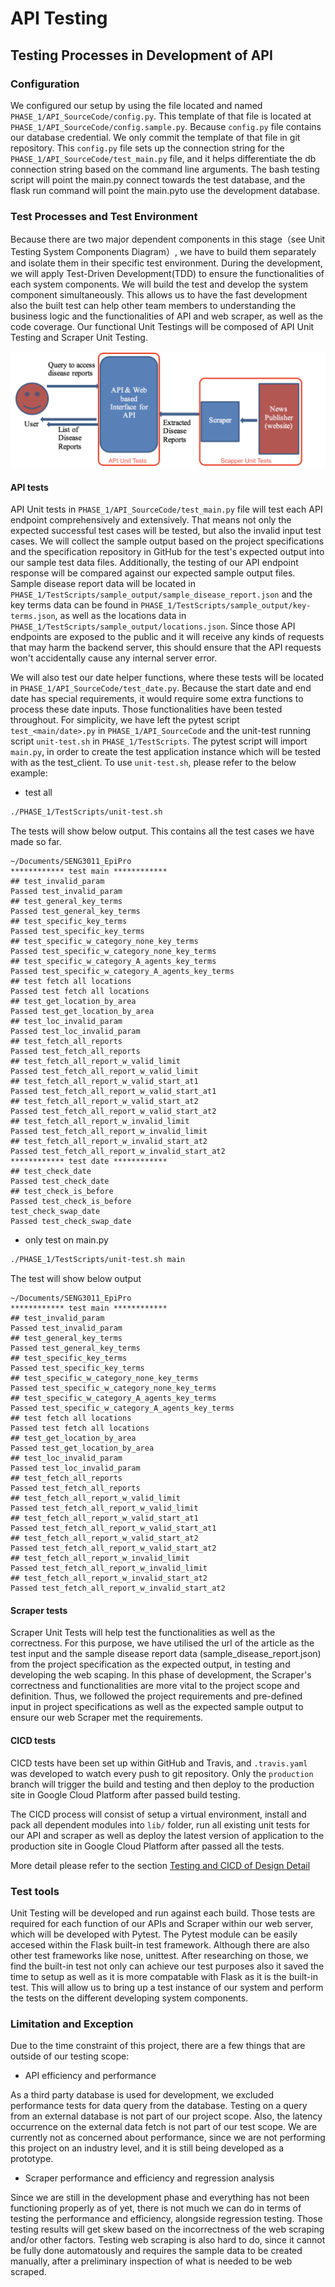 [//]: # ( 3.1. API	Testing D2)
# API Testing

[//]: # ( • Describe	the	testing	processes	used	in	the	development	of API,	referring	to	the	data	and	scripts	included	in	Phase_1	folder.	This	should	describe	your testing	environment	and/or tools	used,	and	limitation e.g.	things	that	are	not	tested.	Describe	your testing	process	i.e.	how	your	team	conducts	testing using	the	test	data	e.g.	in	which	order	and	an overview	of	test	cases,	testing	data	and	testing	results.)
## Testing Processes in Development of API
### Configuration
We configured our setup by using the file located and named `PHASE_1/API_SourceCode/config.py`. This template of that file is located at `PHASE_1/API_SourceCode/config.sample.py`. Because `config.py` file contains our database credential. We only commit the template of that file in git repository. This `config.py` file sets up the connection string for the `PHASE_1/API_SourceCode/test_main.py` file, and it helps differentiate the db connection string based on the command line arguments. The bash testing script will point the main.py connect towards the test database, and the flask run command will point the main.pyto use the development database.
### Test Processes and Test Environment
Because there are two major dependent components in this stage（see Unit Testing System Components Diagram）, we have to build them separately and isolate them in their specific test environment. During the development, we will apply Test-Driven Development(TDD) to ensure the functionalities of each system components. We will build the test and develop the system component simultaneously. This allows us to have the fast development also the built test can help other team members to understanding the business logic and the functionalities of API and web scraper, as well as the code coverage. Our functional Unit Testings will be composed of API Unit Testing and Scraper Unit Testing.
 
 ![Unit Testing System Components Diagram](testing-components.png "Unit Testing")

#### API tests
API Unit tests in `PHASE_1/API_SourceCode/test_main.py` file will test each API endpoint comprehensively and extensively. That means not only the expected successful test cases will be tested, but also the invalid input test cases. We will collect the sample output based on the project specifications and the specification repository in GitHub for the test's expected output into our sample test data files.  Additionally, the testing of our API endpoint response will be compared against our expected sample output files. Sample disease report data will be located in `PHASE_1/TestScripts/sample_output/sample_disease_report.json` and the key terms data can be found in `PHASE_1/TestScripts/sample_output/key-terms.json`, as well as the locations data in `PHASE_1/TestScripts/sample_output/locations.json`. Since those API endpoints are exposed to the public and it will receive any kinds of requests that may harm the backend server, this should ensure that the API requests won't accidentally cause any internal server error.

We will also test our date helper functions, where these tests will be located in `PHASE_1/API_SourceCode/test_date.py`. Because the start date and end date has special requirements, it would require some extra functions to process these date inputs. Those functionalities have been tested throughout.
For simplicity, we have left the pytest script `test_<main/date>.py` in `PHASE_1/API_SourceCode` and the unit-test running script `unit-test.sh` in `PHASE_1/TestScripts`. The pytest script will import `main.py`, in order to create the test application instance which will be tested with as the test_client.
To use `unit-test.sh`, please refer to the below example:
  * test all
  ```bash
  ./PHASE_1/TestScripts/unit-test.sh
  ```
  The tests will show below output. This contains all the test cases we have made so far.
  ```
~/Documents/SENG3011_EpiPro
************ test main ************
## test_invalid_param
Passed test_invalid_param
## test_general_key_terms
Passed test_general_key_terms
## test_specific_key_terms
Passed test_specific_key_terms
## test_specific_w_category_none_key_terms
Passed test_specific_w_category_none_key_terms
## test_specific_w_category_A_agents_key_terms
Passed test_specific_w_category_A_agents_key_terms
## test fetch all locations
Passed test fetch all locations
## test_get_location_by_area
Passed test_get_location_by_area
## test_loc_invalid_param
Passed test_loc_invalid_param
## test_fetch_all_reports
Passed test_fetch_all_reports
## test_fetch_all_report_w_valid_limit
Passed test_fetch_all_report_w_valid_limit
## test_fetch_all_report_w_valid_start_at1
Passed test_fetch_all_report_w_valid_start_at1
## test_fetch_all_report_w_valid_start_at2
Passed test_fetch_all_report_w_valid_start_at2
## test_fetch_all_report_w_invalid_limit
Passed test_fetch_all_report_w_invalid_limit
## test_fetch_all_report_w_invalid_start_at2
Passed test_fetch_all_report_w_invalid_start_at2
************ test date ************
## test_check_date
Passed test_check_date
## test_check_is_before
Passed test_check_is_before
test_check_swap_date
Passed test_check_swap_date
 ```
 * only test on main.py
  ```bash
 ./PHASE_1/TestScripts/unit-test.sh main
  ```
  The test will show below output
  ```
~/Documents/SENG3011_EpiPro
************ test main ************
## test_invalid_param
Passed test_invalid_param
## test_general_key_terms
Passed test_general_key_terms
## test_specific_key_terms
Passed test_specific_key_terms
## test_specific_w_category_none_key_terms
Passed test_specific_w_category_none_key_terms
## test_specific_w_category_A_agents_key_terms
Passed test_specific_w_category_A_agents_key_terms
## test fetch all locations
Passed test fetch all locations
## test_get_location_by_area
Passed test_get_location_by_area
## test_loc_invalid_param
Passed test_loc_invalid_param
## test_fetch_all_reports
Passed test_fetch_all_reports
## test_fetch_all_report_w_valid_limit
Passed test_fetch_all_report_w_valid_limit
## test_fetch_all_report_w_valid_start_at1
Passed test_fetch_all_report_w_valid_start_at1
## test_fetch_all_report_w_valid_start_at2
Passed test_fetch_all_report_w_valid_start_at2
## test_fetch_all_report_w_invalid_limit
Passed test_fetch_all_report_w_invalid_limit
## test_fetch_all_report_w_invalid_start_at2
Passed test_fetch_all_report_w_invalid_start_at2
  ```

#### Scraper tests
Scraper Unit Tests will help test the functionalities as well as the correctness. For this purpose, we have utilised the url of the article as the test input and the sample disease report data (sample_disease_report.json) from the project specification as the expected output, in testing and developing the web scaping. In this phase of development, the Scraper's correctness and functionalities are more vital to the project scope and definition. Thus, we followed the project requirements and pre-defined input in project specifications as well as the expected sample output to ensure our web Scraper met the requirements.

#### CICD tests
CICD tests have been set up within GitHub and Travis, and `.travis.yaml` was developed to watch every push to git repository. Only the `production` branch will trigger the build and testing and then deploy to the production site in Google Cloud Platform after passed build testing.

The CICD process will consist of setup a virtual environment, install and pack all dependent modules into `lib/` folder, run all existing unit tests for our API and scraper as well as deploy the latest version of application to the production site in Google Cloud Platform after passed all the tests.

More detail please refer to the section [Testing and CICD of Design Detail](https://github.com/unsw-se3011/SENG3011_EpiPro/blob/master/Reports/Design%20Details.md#testing-and-cicd)

### Test tools
Unit Testing will be developed and run against each build. Those tests are required for each function of our APIs and Scraper within our web server, which will be developed with Pytest. The Pytest module can be easily accesed within the Flask built-in test framework. Although there are also other test frameworks like nose, unittest. After researching on those, we find the built-in test not only can achieve our test purposes also it saved the time to setup as well as it is more compatable with Flask as it is the built-in test. This will allow us to bring up a test instance of our system and perform the tests on the different developing system components.

### Limitation and Exception 
Due to the time constraint of this project, there are a few things that are outside of our testing scope:
* API efficiency and performance

As a third party database is used for development, we excluded performance tests for data query from the database. Testing on a query from an external database is not part of our project scope. Also, the latency occurrence on the external data fetch is not part of our test scope. We are currently not as concerned about performance, since we are not performing this project on an industry level, and it is still being developed as a prototype.

* Scraper performance and efficiency and regression analysis

Since we are still in the development phase and everything has not been functioning properly as of yet, there is not much we can do in terms of testing the performance and efficiency, alongside regression testing. Those testing results will get skew based on the incorrectness of the web scraping and/or other factors. Testing web scraping is also hard to do, since it cannot be fully done automatously and requires the sample data to be created manually, after a preliminary inspection of what is needed to be web scraped.


[//]: # ( • Describe	the	output	of	testing	and	what	actions	you	took to	improve	the	test results. At	D2	your	Phase_1/TestScripts	folder	should	contain:)
[//]: # (1. Test	input	files	)
[//]: # (2. Test	configuration	files	if	any)	
[//]: # (3. Result	files	if	any)
[//]: # (4. Software	or	scripts	used	during	testing	if	any)






















[//]: # (3.2. Platform Testing D4)
[//]: # (• Describe	the	testing	processes	used	in	the development of	the	platform.	You	may	include	a	sub-folder	in	Phase_2	folder	to	include	any	data,	scripts	you	used	to	test	the	platform. • Describe	the	output	of	testing	and	what	actions	you	took	to	improve	the	test results.)
